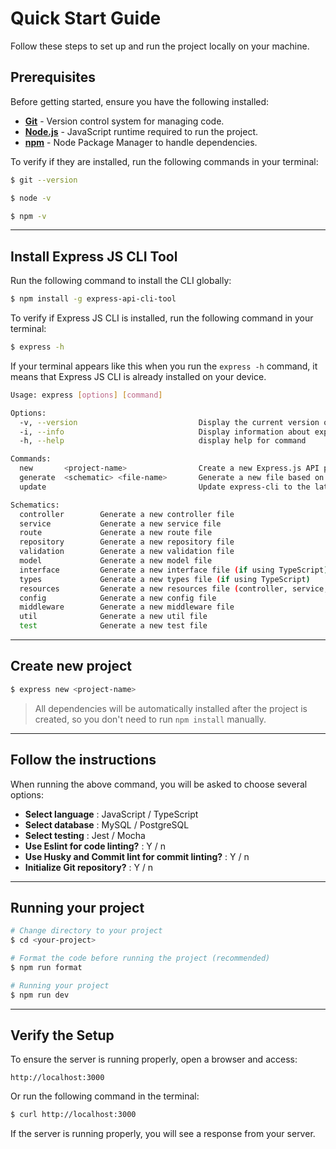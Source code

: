 # Quick Start Guide

Follow these steps to set up and run the project locally on your machine.

## Prerequisites

Before getting started, ensure you have the following installed:

- **[Git](https://git-scm.com/)** - Version control system for managing code.
- **[Node.js](https://nodejs.org/en)** - JavaScript runtime required to run the project.
- **[npm](https://www.npmjs.com/)** - Node Package Manager to handle dependencies.

To verify if they are installed, run the following commands in your terminal:

```bash
$ git --version

$ node -v

$ npm -v

```

---

## Install Express JS CLI Tool

Run the following command to install the CLI globally:

```bash
$ npm install -g express-api-cli-tool
```

To verify if Express JS CLI is installed, run the following command in your terminal:

```bash
$ express -h
```

If your terminal appears like this when you run the `express -h` command, it means that Express JS CLI is already installed on your device.

```bash
Usage: express [options] [command]

Options:
  -v, --version                           Display the current version of express-cli
  -i, --info                              Display information about express-cli
  -h, --help                              display help for command

Commands:
  new       <project-name>                Create a new Express.js API project
  generate  <schematic> <file-name>       Generate a new file based on a schematic
  update                                  Update express-cli to the latest version

Schematics:
  controller        Generate a new controller file
  service           Generate a new service file
  route             Generate a new route file
  repository        Generate a new repository file
  validation        Generate a new validation file
  model             Generate a new model file
  interface         Generate a new interface file (if using TypeScript)
  types             Generate a new types file (if using TypeScript)
  resources         Generate a new resources file (controller, service, route, repository, validation, model, test, interface (If using typescript))
  config            Generate a new config file
  middleware        Generate a new middleware file
  util              Generate a new util file
  test              Generate a new test file
```

---

## Create new project

```bash
$ express new <project-name>
```

> All dependencies will be automatically installed after the project is created, so you don't need to run `npm install` manually.

---

## Follow the instructions

When running the above command, you will be asked to choose several options:

- **Select language** : JavaScript / TypeScript
- **Select database** : MySQL / PostgreSQL
- **Select testing** : Jest / Mocha
- **Use Eslint for code linting?** : Y / n
- **Use Husky and Commit lint for commit linting?** : Y / n
- **Initialize Git repository?** : Y / n

---

## Running your project

```bash
# Change directory to your project
$ cd <your-project>

# Format the code before running the project (recommended)
$ npm run format

# Running your project
$ npm run dev
```

---

## Verify the Setup

To ensure the server is running properly, open a browser and access:

```
http://localhost:3000
```

Or run the following command in the terminal:

```bash
$ curl http://localhost:3000
```

If the server is running properly, you will see a response from your server.
